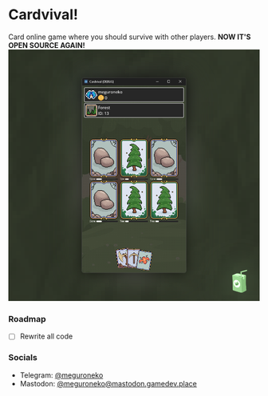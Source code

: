 # Сardvival!
Card online game where you should survive with other players. **NOW IT'S OPEN SOURCE AGAIN!**
![This game looks weird I know](https://github.com/meguroneko/cardvival/blob/stable/preview.png?raw=true)

### Roadmap
- [ ] Rewrite all code


### Socials
- Telegram: [@meguroneko](https://meguroneko.t.me)
- Mastodon: [@meguroneko@mastodon.gamedev.place](https://mastodon.gamedev.place/@meguroneko)
